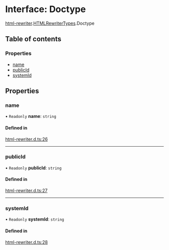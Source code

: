 # Interface: Doctype

[html-rewriter](../modules/html_rewriter.md).[HTMLRewriterTypes](../modules/html_rewriter.HTMLRewriterTypes.md).Doctype

## Table of contents

### Properties

- [name](html_rewriter.HTMLRewriterTypes.Doctype.md#name)
- [publicId](html_rewriter.HTMLRewriterTypes.Doctype.md#publicid)
- [systemId](html_rewriter.HTMLRewriterTypes.Doctype.md#systemid)

## Properties

### name

• `Readonly` **name**: `string`

#### Defined in

[html-rewriter.d.ts:26](https://github.com/goodcodedev/bun-types/blob/8bd1b3a/html-rewriter.d.ts#L26)

___

### publicId

• `Readonly` **publicId**: `string`

#### Defined in

[html-rewriter.d.ts:27](https://github.com/goodcodedev/bun-types/blob/8bd1b3a/html-rewriter.d.ts#L27)

___

### systemId

• `Readonly` **systemId**: `string`

#### Defined in

[html-rewriter.d.ts:28](https://github.com/goodcodedev/bun-types/blob/8bd1b3a/html-rewriter.d.ts#L28)
